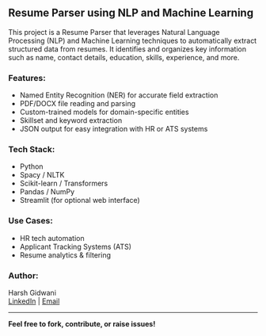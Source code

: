 ## Resume Parser using NLP and Machine Learning

This project is a Resume Parser that leverages Natural Language Processing (NLP) and Machine Learning techniques to automatically extract structured data from resumes. It identifies and organizes key information such as name, contact details, education, skills, experience, and more.

### Features:
- Named Entity Recognition (NER) for accurate field extraction
- PDF/DOCX file reading and parsing
- Custom-trained models for domain-specific entities
- Skillset and keyword extraction
- JSON output for easy integration with HR or ATS systems

### Tech Stack:
- Python
- Spacy / NLTK
- Scikit-learn / Transformers
- Pandas / NumPy
- Streamlit (for optional web interface)

### Use Cases:
- HR tech automation
- Applicant Tracking Systems (ATS)
- Resume analytics & filtering

### Author:
Harsh Gidwani  
[LinkedIn](https://www.linkedin.com/in/harsh-gidwani-497a63243?utm_source=share&utm_campaign=share_via&utm_content=profile&utm_medium=android_app) | [Email](mailto:harshigidwani2007@gmail.com)

---

**Feel free to fork, contribute, or raise issues!**
